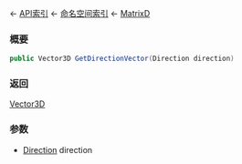 ← [API索引](Api-Index) ← [命名空间索引](Namespace-Index) ← [MatrixD](VRageMath.MatrixD)

### 概要

```csharp
public Vector3D GetDirectionVector(Direction direction)
```

### 返回

[Vector3D](VRageMath.Vector3D)

### 参数

* [Direction](VRageMath.Base6Directions+Direction) direction
